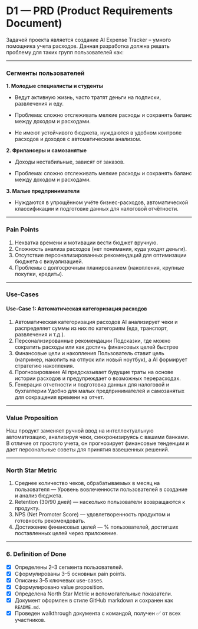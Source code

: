 # D1 — PRD (Product Requirements Document)

Задачей проекта является создание AI Expense Tracker – умного помощника учета расходов. Данная разработка должна решать проблему для таких групп пользователей как:

---

### Сегменты пользователей

**1. Молодые специалисты и студенты**

- Ведут активную жизнь, часто тратят деньги на подписки, развлечения и еду.

- Проблема: сложно отслеживать мелкие расходы и сохранять баланс между доходом и расходами.

- Не имеют устойчивого бюджета, нуждаются в удобном контроле расходов и доходов с автоматическим анализом. 

**2. Фрилансеры и самозанятые**  

- Доходы нестабильные, зависят от заказов.

- Проблема: сложно отслеживать мелкие расходы и сохранять баланс между доходом и расходами. 

**3. Малые предприниматели** 
  - Нуждаются в упрощённом учёте бизнес-расходов, автоматической классификации и подготовке данных для налоговой отчётности. 


---

### Pain Points

1. Нехватка времени и мотивации вести бюджет вручную.  
2. Сложность анализа расходов (нет понимания, куда уходят деньги). 
3. Отсутствие персонализированных рекомендаций для оптимизации бюджета с визуализацией.
4. Проблемы с долгосрочным планированием (накопления, крупные покупки, кредиты).

---

### Use-Cases

#### Use-Case 1: Автоматическая категоризация расходов

1. Автоматическая категоризация расходов
AI анализирует чеки и распределяет суммы из них по категориям (еда, транспорт, развлечения и т.д.).
2. Персонализированные рекомендации
Подсказки, где можно сократить расходы или как достичь финансовых целей быстрее
3. Финансовые цели и накопления
Пользователь ставит цель (например, накопить на отпуск или новый ноутбук), а AI формирует стратегию накопления.
4. Прогнозирование
AI предсказывает будущие траты на основе истории расходов и предупреждает о возможных перерасходах.
5. Генерация отчетности и подготовка данных для налоговой и бухгалтерии
Удобно для малых предпринимателей и самозанятых для сокращения времени на отчет.

---

### Value Proposition

Наш продукт заменяет ручной ввод на интеллектуальную автоматизацию, анализируя чеки, синхронизируясь с вашими банками. В отличие от простого учета, он прогнозирует финансовые тенденции и дает персональные советы для принятия взвешенных решений.

---

### North Star Metric

1. Среднее количество чеков, обрабатываемых в месяц на пользователя — Уровень вовлеченности пользователей в создание и анализ бюджета.
2. Retention (30/90 дней) — насколько пользователи возвращаются к продукту.
3. NPS (Net Promoter Score) — удовлетворенность продуктом и готовность рекомендовать.
4. Достижение финансовых целей — % пользователей, достигших поставленных целей через приложение.


---

### 6. Definition of Done

- [x] Определены 2–3 сегмента пользователей.  
- [x] Сформулированы 3–5 основных pain points.  
- [x] Описаны 3–5 ключевых use-cases.  
- [x] Сформулировано value proposition.  
- [x] Определена North Star Metric и вспомогательные показатели.  
- [x] Документ оформлен в стиле GitHub markdown и сохранен как `README.md`.  
- [x] Проведен walkthrough документа с командой, получен ✅ от всех участников.  
